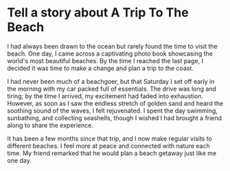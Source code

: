 # Tell a story about A Trip To The Beach

I had always been drawn to the ocean but rarely found the time to visit the beach. One day, I came across a captivating photo book showcasing the world's most beautiful beaches. By the time I reached the last page, I decided it was time to make a change and plan a trip to the coast.

I had never been much of a beachgoer, but that Saturday I set off early in the morning with my car packed full of essentials. The drive was long and tiring; by the time I arrived, my excitement had faded into exhaustion. However, as soon as I saw the endless stretch of golden sand and heard the soothing sound of the waves, I felt rejuvenated. I spent the day swimming, sunbathing, and collecting seashells, though I wished I had brought a friend along to share the experience.

It has been a few months since that trip, and I now make regular visits to different beaches. I feel more at peace and connected with nature each time. My friend remarked that he would plan a beach getaway just like me one day.